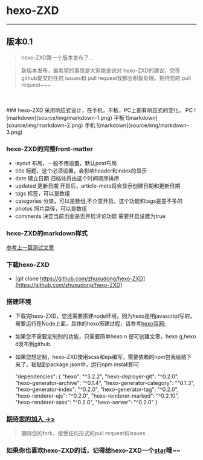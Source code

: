 # hexo-ZXD
***
## 版本0.1

> hexo-ZXD第一个版本发布了...


> 新版本发布，最希望的事情是大家能说说对 hexo-ZXD的建议，您在 github提交的任何 issues和 pull request我都会积极处理。期待您的 pull request~~~



<!--more-->

<br>
<br>   
### hexo-ZXD 采用响应式设计，在手机，平板，PC上都有响应式的变化。
PC
![markdown](source/img/markdown-1.png)
平板
![markdown](source/img/markdown-2.png)
手机
![markdown](source/img/markdown-3.png)

### hexo-ZXD的完整front-matter
* layout	布局，一般不用设置，默认post布局
* title	标题，这个必须设置，会影响header和index的显示	
* date	建立日期	归档处将由这个时间顺序排序
* updated	更新日期	开启后，article-meta将会显示创建日期和更新日期
* tags	标签，可以是数组	
* categories	分类，可以是数组,不介意开启，这个功能和tags是差不多的
* photos 照片路径，可以是数组
* comments	决定当前页面是否开启评论功能	需要开启设置为true

### hexo-ZXD的markdown样式
[参考上一篇测试文章](//zhuxudong.cn/2017/01/03/test/)

### 下载hexo-ZXD
* [git clone https://github.com/zhuxudong/hexo-ZXD](https://github.com/zhuxudong/hexo-ZXD)

### 搭建环境
* 下载完hexo-ZXD，您还需要搭建node环境，因为hexo是用javascript写的，需要运行在Node上面，具体的hexo搭建过程，请参考[hexo官网](//hexo.io);
* 如果您不需要定制别的功能，只需要简单hexo n 便可创建文章，hexo g,hexo d发布到github.
* 如果您想定制，hexo-ZXD使用scss和ejs编写，需要依赖的npm包我给贴下来了，粘贴到package.json中，运行npm install即可
	

	"dependencies": {
    	"hexo": "^3.2.2",
    	"hexo-deployer-git": "^0.2.0",
    	"hexo-generator-archive": "^0.1.4",
    	"hexo-generator-category": "^0.1.3",
    	"hexo-generator-index": "^0.2.0",
    	"hexo-generator-tag": "^0.2.0",
    	"hexo-renderer-ejs": "^0.2.0",
    	"hexo-renderer-marked": "^0.2.10",
    	"hexo-renderer-sass": "^0.2.0",
    	"hexo-server": "^0.2.0"
  	}


### [期待您的加入 ->>](https://github.com/zhuxudong/hexo-ZXD)
>  期待您的fork，接受任何形式的pull request和issues

### 如果你也喜欢hexo-ZXD的话，记得给hexo-ZXD一个[star](https://github.com/zhuxudong/hexo-ZXD)哦~~
